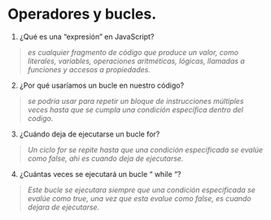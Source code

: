 # Operadores y bucles.
1. ¿Qué es una “expresión” en JavaScript?
> _es cualquier fragmento de código que produce un valor, como literales, variables, operaciones aritméticas, lógicas, llamadas a funciones y accesos a propiedades._

2. ¿Por qué usaríamos un bucle en nuestro código?
> _se podria usar para repetir un bloque de instrucciones múltiples veces hasta que se cumpla una condición específica dentro del codigo._

3. ¿Cuándo deja de ejecutarse un bucle for?
> _Un ciclo for se repite hasta que una condición especificada se evalúe como false, ahi es cuando deja de ejecutarse._

4. ¿Cuántas veces se ejecutará un bucle “ while “?
> _Este bucle se ejecutara siempre que una condición especificada se evalúe como true, una vez que esta evalue como false, es cuando dejara de ejecutarse._ 